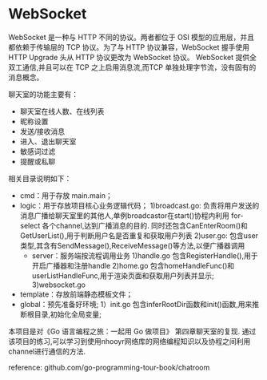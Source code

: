 # WebSocket
WebSocket 是一种与 HTTP 不同的协议。两者都位于 OSI 模型的应用层，并且都依赖于传输层的 TCP 协议。为了与 HTTP 协议兼容，WebSocket 握手使用 HTTP Upgrade 头从 HTTP 协议更改为 WebSocket 协议。
WebSocket 提供全双工通信,并且可以在 TCP 之上启用消息流,而TCP 单独处理字节流，没有固有的消息概念。

聊天室的功能主要有：
* 聊天室在线人数、在线列表
* 昵称设置
* 发送/接收消息
* 进入、退出聊天室
* 敏感词过滤
* 提醒或私聊

相关目录说明如下：
* cmd：用于存放 main.main；
* logic：用于存放项目核心业务逻辑代码；
1)broadcast.go: 负责将用户发送的消息广播给聊天室里的其他人,单例broadcastor在start()协程内利用 for- select 各个channel,达到广播消息的目的.
 同时还包含CanEnterRoom()和GetUserList(),用于判断用户名是否重复和获取用户列表
2)user.go: 包含user类型,其含有SendMessage(),ReceiveMessage()等方法,以便广播器调用
  * server：服务端按流程调用业务
1)handle.go 包含RegisterHandle(),用于开启广播器和注册handle
2)home.go 包含homeHandleFunc()和userListHandleFunc,用于渲染页面和获取用户列表并显示;
3)websocket.go 
* template：存放前端静态模板文件；
* global：预先准备好环境;
1）init.go 包含inferRootDir函数和init()函数,用来推断根目录,初始化全局变量;

本项目是对《Go 语言编程之旅：一起用 Go 做项目》 第四章聊天室的复现.
通过该项目的练习,可以学习到使用nhooyr网络库的网络编程知识以及协程之间利用channel进行通信的方法.

reference:
github.com/go-programming-tour-book/chatroom
